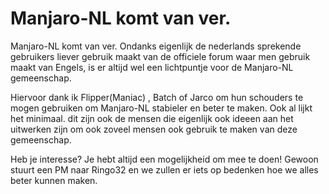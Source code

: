 # Manjaro-NL komt van ver.

Manjaro-NL komt van ver. Ondanks eigenlijk de nederlands sprekende gebruikers liever gebruik maakt van de officiele forum waar men gebruik maakt van Engels, is er altijd wel een lichtpuntje voor de Manjaro-NL gemeenschap.

Hiervoor dank ik Flipper(Maniac) , Batch of Jarco om hun schouders te mogen gebruiken om Manjaro-NL stabieler en beter te maken. Ook al lijkt het minimaal. dit zijn ook de mensen die eigenlijk ook ideeen aan het uitwerken zijn om ook zoveel mensen ook gebruik te maken van deze gemeenschap.

Heb je interesse? Je hebt altijd een mogelijkheid om mee te doen! Gewoon stuurt een PM naar Ringo32 en we zullen er iets op bedenken hoe we alles beter kunnen maken.




